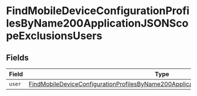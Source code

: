 # FindMobileDeviceConfigurationProfilesByName200ApplicationJSONScopeExclusionsUsers


## Fields

| Field                                                                                                                                                                                                     | Type                                                                                                                                                                                                      | Required                                                                                                                                                                                                  | Description                                                                                                                                                                                               |
| --------------------------------------------------------------------------------------------------------------------------------------------------------------------------------------------------------- | --------------------------------------------------------------------------------------------------------------------------------------------------------------------------------------------------------- | --------------------------------------------------------------------------------------------------------------------------------------------------------------------------------------------------------- | --------------------------------------------------------------------------------------------------------------------------------------------------------------------------------------------------------- |
| `user`                                                                                                                                                                                                    | [FindMobileDeviceConfigurationProfilesByName200ApplicationJSONScopeExclusionsUsersUser](../../models/operations/findmobiledeviceconfigurationprofilesbyname200applicationjsonscopeexclusionsusersuser.md) | :heavy_minus_sign:                                                                                                                                                                                        | N/A                                                                                                                                                                                                       |